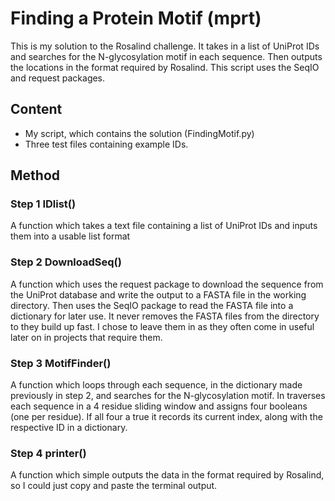 # Finding a Protein Motif (mprt)

This is my solution to the Rosalind challenge. It takes in a list of UniProt IDs and searches for the N-glycosylation motif in each sequence. Then outputs the locations in the format required by Rosalind. This script uses the SeqIO and request packages.

## Content

 - My script, which contains the solution (FindingMotif.py)
 - Three test files containing example IDs.

## Method

### Step 1 IDlist()

A function which takes a text file containing a list of UniProt IDs and inputs them into a usable list format

### Step 2 DownloadSeq()

A function which uses the request package to download the sequence from the UniProt database and write the output to a FASTA file in the working directory. Then uses the SeqIO package to read the FASTA file into a dictionary for later use. It never removes the FASTA files from the directory to they build up fast. I chose to leave them in as they often come in useful later on in projects that require them.

### Step 3 MotifFinder()

A function which loops through each sequence, in the dictionary made previously in step 2, and searches for the N-glycosylation motif. In traverses each sequence in a 4 residue sliding window and assigns four booleans (one per residue). If all four a true it records its current index, along with the respective ID in a dictionary.

### Step 4 printer()

A function which simple outputs the data in the format required by Rosalind, so I could just copy and paste the terminal output.
